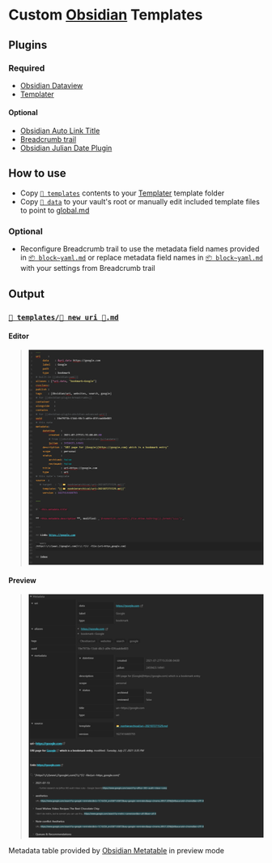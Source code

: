 # Custom [Obsidian](https://obsidian.md/) Templates

## Plugins

### Required

- [Obsidian Dataview](https://github.com/blacksmithgu/obsidian-dataview)
- [Templater](https://github.com/SilentVoid13/Templater)

#### Optional

- [Obsidian Auto Link Title](https://github.com/zolrath/obsidian-auto-link-title)
- [Breadcrumb trail](https://github.com/SkepticMystic/breadcrumbs)
- [Obsidian Julian Date Plugin](https://github.com/THeK3nger/obsidian-juliandate)

## How to use

- Copy [`📁 templates`](%F0%9F%93%81%20templates) contents to your [Templater](https://github.com/SilentVoid13/Templater) template folder
- Copy [`📁 data`](%F0%9F%93%81%20data) to your vault's root or manually edit included template files to point to [global.md](%F0%9F%93%81%20data/global.md)

### Optional

- Reconfigure Breadcrumb trail to use the metadata field names provided in [`📦 block~yaml.md`](%F0%9F%93%81%20templates/%F0%9F%93%A6%20block~yaml.md) or replace metadata field names in [`📦 block~yaml.md`](%F0%9F%93%81%20templates/%F0%9F%93%A6%20block~yaml.md) with your settings from Breadcrumb trail

## Output

### [`📁 templates/📄 new uri 🔗.md`](%F0%9F%93%81%20templates/%F0%9F%93%84%20new%20uri%20%F0%9F%94%97.md)

#### Editor

> ![Pasted image 20210727154501.png](%F0%9F%93%8E%20attachments/Pasted%20image%2020210727154501.png)

#### Preview

> ![Pasted image 20210727155750.png](%F0%9F%93%8E%20attachments/Pasted%20image%2020210727155750.png)

Metadata table provided by [Obsidian Metatable](https://github.com/arnau/obsidian-metatable) in preview mode

